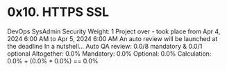 # 0x10. HTTPS SSL

DevOps
SysAdmin
Security
Weight: 1
Project over - took place from Apr 4, 2024 6:00 AM to Apr 5, 2024 6:00 AM
An auto review will be launched at the deadline
In a nutshell…
Auto QA review: 0.0/8 mandatory & 0.0/1 optional
Altogether: 0.0%
Mandatory: 0.0%
Optional: 0.0%
Calculation: 0.0% + (0.0% \* 0.0%) == 0.0%
